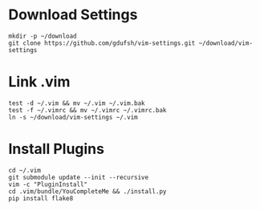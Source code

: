 Download Settings
==============
```
mkdir -p ~/download
git clone https://github.com/gdufsh/vim-settings.git ~/download/vim-settings
```

Link .vim
==============
```
test -d ~/.vim && mv ~/.vim ~/.vim.bak
test -f ~/.vimrc && mv ~/.vimrc ~/.vimrc.bak
ln -s ~/download/vim-settings ~/.vim
```

Install Plugins
==============
```
cd ~/.vim
git submodule update --init --recursive
vim -c "PluginInstall"
cd .vim/bundle/YouCompleteMe && ./install.py
pip install flake8
```
